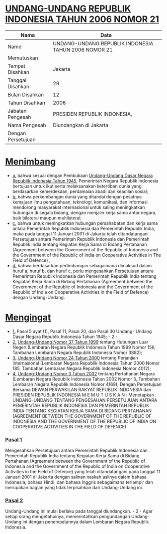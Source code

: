 # [UNDANG-UNDANG REPUBLIK INDONESIA TAHUN 2006 NOMOR 21](http://example.org/legal/document/uu/2006/21)

| Nama | Data |
| ------ | ----- |
|Name|UNDANG-UNDANG REPUBLIK INDONESIA TAHUN 2006 NOMOR 21|
|Memutuskan||
|Tempat Disahkan|Jakarta|
|Tanggal Disahkan|29|
|Bulan Disahkan|12|
|Tahun Disahkan|2006|
|Jabatan Pengesah|PRESIDEN REPUBLIK INDONESIA,|
|Nama Pengesah|Diundangkan di Jakarta|
|Dengan Persetujuan||
# [Menimbang](http://example.org/legal/document/uu/2006/21/menimbang)

* [a.](http://example.org/legal/document/uu/2006/21/menimbang/point/a) bahwa sesuai dengan Pembukaan [Undang-Undang Dasar Negara Republik Indonesia Tahun 1945](http://example.org/legal/document/uu), Pemerintah Negara Republik Indonesia bertujuan untuk ikut serta melaksanakan ketertiban dunia yang berdasarkan kemerdekaan, perdamaian abadi dan keadilan sosial;
* [b.](http://example.org/legal/document/uu/2006/21/menimbang/point/b) bahwa perkembangan dunia yang ditandai dengan pesatnya kemajuan ilmu pengetahuan, teknologi, komunikasi, dan informasi mendorong masyarakat internasional untuk saling meningkatkan hubungan di segala bidang, dengan menjalin kerja sama antar negara, baik bilateral maupun multilateral;
* [c.](http://example.org/legal/document/uu/2006/21/menimbang/point/c) bahwa untuk meningkatkan hubungan persahabatan dan kerja sama antara Pemerintah Republik Indonesia dan Pemerintah Republik India, maka pada tanggal 11 Januari 2001 di Jakarta telah ditandatangani Persetujuan antara Pemerintah Republik Indonesia dan Pemerintah Republik India tentang Kegiatan Kerja Sama di Bidang Pertahanan (Agreement between the Government of the Republic of Indonesia and the Government of the Republic of India on Cooperative Activities in The Field of Defence) ;
* [d.](http://example.org/legal/document/uu/2006/21/menimbang/point/d) bahwa berdasarkan pertimbangan sebagaimana dimaksud dalam huruf a, huruf b, dan huruf c, perlu mengesahkan Persetujuan antara Pemerintah Republik Indonesia dan Pemerintah Republik India tentang Kegiatan Kerja Sama di Bidang Pertahanan (Agreement between the Government of the Republic of Indonesia and the Government of the Republic of India on Cooperative Activities in the Field of Defence) dengan Undang-Undang.
# [Mengingat](http://example.org/legal/document/uu/2006/21/mengingat)

* [1.](http://example.org/legal/document/uu/2006/21/mengingat/point/0001) Pasal 5 ayat (1), Pasal 11, Pasal 20, dan Pasal 30 Undang- Undang Dasar Negara Republik Indonesia Tahun 1945; - 2 -
* [2.](http://example.org/legal/document/uu/2006/21/mengingat/point/0002) [Undang-Undang Nomor 37 Tahun 1999](http://example.org/legal/document/uu/1999/37) tentang Hubungan Luar Negeri (Lembaran Negara Republik Indonesia Tahun 1999 Nomor 156, Tambahan Lembaran Negara Republik Indonesia Nomor 3882);
* [3.](http://example.org/legal/document/uu/2006/21/mengingat/point/0003) [Undang-Undang Nomor 24 Tahun 2000](http://example.org/legal/document/uu/2000/24) tentang Perjanjian Internasional (Lembaran Negara Republik Indonesia Tahun 2000 Nomor 185, Tambahan Lembaran Negara Republik Indonesia Nomor 4012);
* [4.](http://example.org/legal/document/uu/2006/21/mengingat/point/0004) [Undang-Undang Nomor 3 Tahun 2002](http://example.org/legal/document/uu/2002/3) tentang Pertahanan Negara (Lembaran Negara Republik Indonesia Tahun 2002 Nomor 3, Tambahan Lembaran Negara Republik Indonesia Nomor 4169); Dengan Persetujuan Bersama DEWAN PERWAKILAN RAKYAT REPUBLIK INDONESIA dan PRESIDEN REPUBLIK INDONESIA M E M U T U S K A N : Menetapkan : UNDANG-UNDANG TENTANG PENGESAHAN PERSETUJUAN ANTARA PEMERINTAH REPUBLIK INDONESIA DAN PEMERINTAH REPUBLIK INDIA TENTANG KEGIATAN KERJA SAMA DI BIDANG PERTAHANAN (AGREEMENT BETWEEN THE GOVERNMENT OF THE REPUBLIC OF INDONESIA AND THE GOVERNMENT OF THE REPUBLIC OF INDIA ON COOPERATIVE ACTIVITIES IN THE FIELD OF DEFENCE).

### [Pasal 1](http://example.org/legal/document/uu/2006/21/pasal/0001)
Mengesahkan Persetujuan antara Pemerintah Republik Indonesia dan Pemerintah Republik India tentang Kegiatan Kerja Sama di Bidang Pertahanan (Agreement between the Government of the Republic of Indonesia and the Government of the Republic of India on Cooperative Activities in the Field of Defence) yang telah ditandatangani pada tanggal 11 Januari 2001 di Jakarta dengan salinan naskah aslinya dalam bahasa Indonesia, bahasa Hindi, dan bahasa Inggris sebagaimana terlampir dan merupakan bagian yang tidak terpisahkan dari Undang-Undang ini.


### [Pasal 2](http://example.org/legal/document/uu/2006/21/pasal/0002)
Undang-Undang ini mulai berlaku pada tanggal diundangkan. - 3 - Agar setiap orang mengetahuinya, memerintahkan pengundangan Undang-Undang ini dengan penempatannya dalam Lembaran Negara Republik Indonesia.
